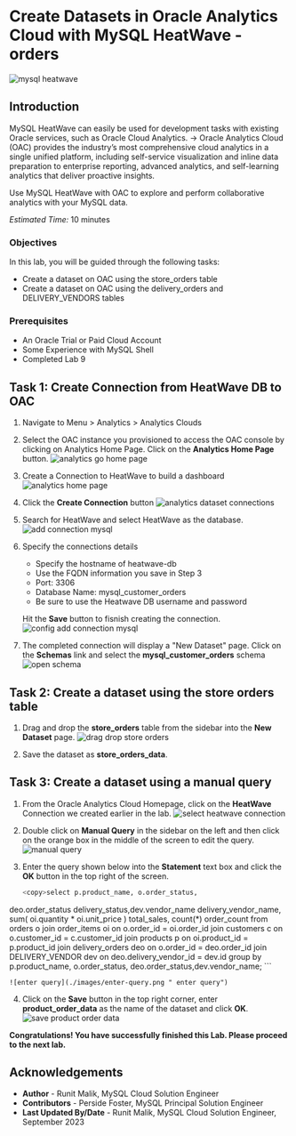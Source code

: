 # Create Datasets in Oracle Analytics Cloud with MySQL HeatWave - orders

![mysql heatwave](./images/mysql-heatwave-logo.jpeg " mysql heatwave")

## Introduction

MySQL HeatWave can easily be used for development tasks with existing Oracle services, such as Oracle Cloud Analytics. -> Oracle Analytics Cloud (OAC) provides the industry’s most comprehensive cloud analytics in a single unified platform, including self-service visualization and inline data preparation to enterprise reporting, advanced analytics, and self-learning analytics that deliver proactive insights.

Use MySQL HeatWave with OAC to explore and perform collaborative analytics with your MySQL data.

_Estimated Time:_ 10 minutes


### Objectives

In this lab, you will be guided through the following tasks:

- Create a dataset on OAC using the store_orders table
- Create a dataset on OAC using the delivery\_orders and DELIVERY\_VENDORS tables

### Prerequisites

- An Oracle Trial or Paid Cloud Account
- Some Experience with MySQL Shell
- Completed Lab 9

## Task 1: Create Connection from HeatWave DB to OAC

1. Navigate to Menu > Analytics > Analytics Clouds

2. Select the OAC instance you provisioned to access the OAC console by clicking on Analytics Home Page. Click on the **Analytics Home Page** button.
    ![analytics go home page](./images/analytics-go-home-page.png " analytics go home page")

3. Create a Connection to HeatWave to build a dashboard
    ![analytics home page](./images/analytics-home-page.png " analytics home page")

4. Click the **Create Connection** button
    ![analytics dataset connections](./images/analytics-dataset-connections.png " analytics dataset connections")

5. Search for HeatWave and select HeatWave as the database.
    ![add connection mysql](./images/add-connection-mysql.png " add connection mysql")

6. Specify the connections details
    - Specify the hostname of heatwave-db
    - Use the FQDN information you save in Step 3
    - Port: 3306
    - Database Name: mysql\_customer\_orders
    - Be sure to use the Heatwave DB username and password

    Hit the **Save** button to fisnish creating the connection.
    ![config add connection mysql](./images/config-add-connection-mysql.png " config add connection mysql")

7. The completed connection will display a "New Dataset" page. Click on the **Schemas** link and select the **mysql\_customer\_orders** schema
    ![open schema](./images/open-schema.png " open schema")

## Task 2: Create a dataset using the store orders table

1. Drag and drop the **store\_orders** table from the sidebar into the **New Dataset** page.
    ![drag drop store orders](./images/drag-drop-store-orders.png " drag drop store orders")

2. Save the dataset as **store\_orders\_data**.

## Task 3: Create a dataset using a manual query

1. From the Oracle Analytics Cloud Homepage, click on the **HeatWave** Connection we created earlier in the lab.
    ![select heatwave connection](./images/select-heatwave-connection.png " select heatwave connection")

2. Double click on **Manual Query** in the sidebar on the left and then click on the orange box in the middle of the screen to edit the query. 
    ![manual query](./images/manual-query.png " manual query")

3. Enter the query shown below into the **Statement** text box and click the **OK** button in the top right of the screen.
    ```bash
    <copy>select p.product_name, o.order_status,
deo.order_status delivery_status,dev.vendor_name delivery_vendor_name,
         sum( oi.quantity * oi.unit_price ) total_sales,
         count(*) order_count
  from   orders o
  join   order_items oi
  on     o.order_id = oi.order_id
  join   customers c
  on     o.customer_id = c.customer_id
  join   products p
  on     oi.product_id = p.product_id
  join   delivery_orders deo
  on     o.order_id = deo.order_id
  join   DELIVERY_VENDOR dev
  on     deo.delivery_vendor_id = dev.id
  group  by p.product_name, o.order_status, deo.order_status,dev.vendor_name;</copy>
     ```

    ![enter query](./images/enter-query.png " enter query")

4. Click on the **Save** button in the top right corner, enter **product\_order\_data** as the name of the dataset and click **OK**.
    ![save product order data](./images/save-product-order-data.png " save product order data")

**Congratulations! You have successfully finished this Lab. Please proceed to the next lab.**


## Acknowledgements

- **Author** - Runit Malik, MySQL Cloud Solution Engineer
- **Contributors** - Perside Foster, MySQL Principal Solution Engineer
- **Last Updated By/Date** - Runit Malik, MySQL Cloud Solution Engineer, September 2023